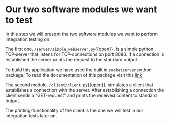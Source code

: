 # Our two software modules we want to test
In this step we will present the two software modules we want to perform integration testing on.

The first one, `/server/simple_webserver.py`{{open}}, is a simple python TCP-server that listens for TCP-connections on port 8080. If a connection is established the server prints the request to the standard output.

To build this application we have used the built in `socketserver` python package. To read the documentation of this package visit this [link](https://docs.python.org/3/library/socketserver.html)

The second module, `/client/client.py`{{open}}, simulates a client that establishes a connection with the server. After establishing a connection the client sends a "GET-request" and prints the received content to standard output.

The printing-functionality of the client is the one we will test in our integration tests later on.



